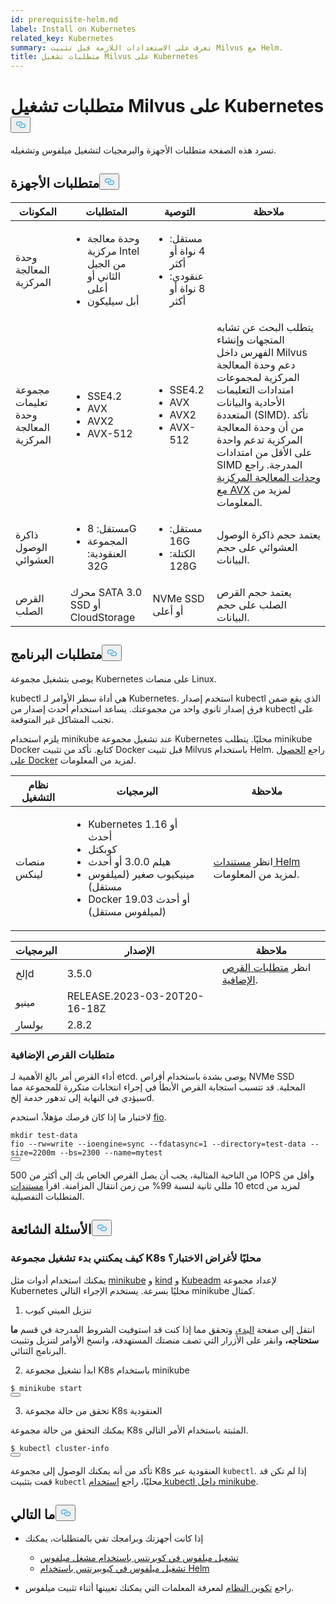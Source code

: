 ```yaml
---
id: prerequisite-helm.md
label: Install on Kubernetes
related_key: Kubernetes
summary: تعرف على الاستعدادات اللازمة قبل تثبيت Milvus مع Helm.
title: متطلبات تشغيل Milvus على Kubernetes
---
```


<h1 id="Requirements-for-running-Milvus-on-Kubernetes" class="common-anchor-header">متطلبات تشغيل Milvus على Kubernetes<button data-href="#Requirements-for-running-Milvus-on-Kubernetes" class="anchor-icon" translate="no">
      <svg translate="no"
        aria-hidden="true"
        focusable="false"
        height="20"
        version="1.1"
        viewBox="0 0 16 16"
        width="16"
      >
        <path
          fill="#0092E4"
          fill-rule="evenodd"
          d="M4 9h1v1H4c-1.5 0-3-1.69-3-3.5S2.55 3 4 3h4c1.45 0 3 1.69 3 3.5 0 1.41-.91 2.72-2 3.25V8.59c.58-.45 1-1.27 1-2.09C10 5.22 8.98 4 8 4H4c-.98 0-2 1.22-2 2.5S3 9 4 9zm9-3h-1v1h1c1 0 2 1.22 2 2.5S13.98 12 13 12H9c-.98 0-2-1.22-2-2.5 0-.83.42-1.64 1-2.09V6.25c-1.09.53-2 1.84-2 3.25C6 11.31 7.55 13 9 13h4c1.45 0 3-1.69 3-3.5S14.5 6 13 6z"
        ></path>
      </svg>
    </button></h1><p>تسرد هذه الصفحة متطلبات الأجهزة والبرمجيات لتشغيل ميلفوس وتشغيله.</p>
<h2 id="Hardware-requirements" class="common-anchor-header">متطلبات الأجهزة<button data-href="#Hardware-requirements" class="anchor-icon" translate="no">
      <svg translate="no"
        aria-hidden="true"
        focusable="false"
        height="20"
        version="1.1"
        viewBox="0 0 16 16"
        width="16"
      >
        <path
          fill="#0092E4"
          fill-rule="evenodd"
          d="M4 9h1v1H4c-1.5 0-3-1.69-3-3.5S2.55 3 4 3h4c1.45 0 3 1.69 3 3.5 0 1.41-.91 2.72-2 3.25V8.59c.58-.45 1-1.27 1-2.09C10 5.22 8.98 4 8 4H4c-.98 0-2 1.22-2 2.5S3 9 4 9zm9-3h-1v1h1c1 0 2 1.22 2 2.5S13.98 12 13 12H9c-.98 0-2-1.22-2-2.5 0-.83.42-1.64 1-2.09V6.25c-1.09.53-2 1.84-2 3.25C6 11.31 7.55 13 9 13h4c1.45 0 3-1.69 3-3.5S14.5 6 13 6z"
        ></path>
      </svg>
    </button></h2><table>
<thead>
<tr><th>المكونات</th><th>المتطلبات</th><th>التوصية</th><th>ملاحظة</th></tr>
</thead>
<tbody>
<tr><td>وحدة المعالجة المركزية</td><td><ul><li>وحدة معالجة مركزية Intel من الجيل الثاني أو أعلى</li><li>أبل سيليكون</li></ul></td><td><ul><li>مستقل: 4 نواة أو أكثر</li><li>عنقودي: 8 نواة أو أكثر</li></ul></td><td></td></tr>
<tr><td>مجموعة تعليمات وحدة المعالجة المركزية</td><td><ul><li>SSE4.2</li><li>AVX</li><li>AVX2</li><li>AVX-512</li></ul></td><td><ul><li>SSE4.2</li><li>AVX</li><li>AVX2</li><li>AVX-512</li></ul></td><td>يتطلب البحث عن تشابه المتجهات وإنشاء الفهرس داخل Milvus دعم وحدة المعالجة المركزية لمجموعات امتدادات التعليمات الأحادية والبيانات المتعددة (SIMD). تأكد من أن وحدة المعالجة المركزية تدعم واحدة على الأقل من امتدادات SIMD المدرجة. راجع <a href="https://en.wikipedia.org/wiki/Advanced_Vector_Extensions#CPUs_with_AVX">وحدات المعالجة المركزية مع AVX</a> لمزيد من المعلومات.</td></tr>
<tr><td>ذاكرة الوصول العشوائي</td><td><ul><li>مستقل: 8G</li><li>المجموعة العنقودية: 32G</li></ul></td><td><ul><li>مستقل: 16G</li><li>الكتلة: 128G</li></ul></td><td>يعتمد حجم ذاكرة الوصول العشوائي على حجم البيانات.</td></tr>
<tr><td>القرص الصلب</td><td>محرك SATA 3.0 SSD أو CloudStorage</td><td>NVMe SSD أو أعلى</td><td>يعتمد حجم القرص الصلب على حجم البيانات.</td></tr>
</tbody>
</table>
<h2 id="Software-requirements" class="common-anchor-header">متطلبات البرنامج<button data-href="#Software-requirements" class="anchor-icon" translate="no">
      <svg translate="no"
        aria-hidden="true"
        focusable="false"
        height="20"
        version="1.1"
        viewBox="0 0 16 16"
        width="16"
      >
        <path
          fill="#0092E4"
          fill-rule="evenodd"
          d="M4 9h1v1H4c-1.5 0-3-1.69-3-3.5S2.55 3 4 3h4c1.45 0 3 1.69 3 3.5 0 1.41-.91 2.72-2 3.25V8.59c.58-.45 1-1.27 1-2.09C10 5.22 8.98 4 8 4H4c-.98 0-2 1.22-2 2.5S3 9 4 9zm9-3h-1v1h1c1 0 2 1.22 2 2.5S13.98 12 13 12H9c-.98 0-2-1.22-2-2.5 0-.83.42-1.64 1-2.09V6.25c-1.09.53-2 1.84-2 3.25C6 11.31 7.55 13 9 13h4c1.45 0 3-1.69 3-3.5S14.5 6 13 6z"
        ></path>
      </svg>
    </button></h2><p>يوصى بتشغيل مجموعة Kubernetes على منصات Linux.</p>
<p>kubectl هي أداة سطر الأوامر لـ Kubernetes. استخدم إصدار kubectl الذي يقع ضمن فرق إصدار ثانوي واحد من مجموعتك. يساعد استخدام أحدث إصدار من kubectl على تجنب المشاكل غير المتوقعة.</p>
<p>يلزم استخدام minikube عند تشغيل مجموعة Kubernetes محليًا. يتطلب minikube Docker كتابع. تأكد من تثبيت Docker قبل تثبيت Milvus باستخدام Helm. راجع <a href="https://docs.docker.com/get-docker">الحصول على Docker</a> لمزيد من المعلومات.</p>
<table>
<thead>
<tr><th>نظام التشغيل</th><th>البرمجيات</th><th>ملاحظة</th></tr>
</thead>
<tbody>
<tr><td>منصات لينكس</td><td><ul><li>Kubernetes 1.16 أو أحدث</li><li>كوبكتل</li><li>هيلم 3.0.0 أو أحدث</li><li>مينيكيوب صغير (لميلفوس مستقل)</li><li>Docker 19.03 أو أحدث (لميلفوس مستقل)</li></ul></td><td>انظر <a href="https://helm.sh/docs/">مستندات Helm</a> لمزيد من المعلومات.</td></tr>
</tbody>
</table>
<table>
<thead>
<tr><th>البرمجيات</th><th>الإصدار</th><th>ملاحظة</th></tr>
</thead>
<tbody>
<tr><td>إلخd</td><td>3.5.0</td><td>انظر <a href="#Additional-disk-requirements">متطلبات القرص الإضافية</a>.</td></tr>
<tr><td>مينيو</td><td>RELEASE.2023-03-20T20-16-18Z</td><td></td></tr>
<tr><td>بولسار</td><td>2.8.2</td><td></td></tr>
</tbody>
</table>
<h3 id="Additional-disk-requirements" class="common-anchor-header">متطلبات القرص الإضافية</h3><p>أداء القرص أمر بالغ الأهمية لـ etcd. يوصى بشدة باستخدام أقراص NVMe SSD المحلية. قد تتسبب استجابة القرص الأبطأ في إجراء انتخابات متكررة للمجموعة مما سيؤدي في النهاية إلى تدهور خدمة إلخd.</p>
<p>لاختبار ما إذا كان قرصك مؤهلاً، استخدم <a href="https://github.com/axboe/fio">fio</a>.</p>
<pre><code translate="no" class="language-bash"><span class="hljs-built_in">mkdir</span> test-data
fio --rw=write --ioengine=<span class="hljs-built_in">sync</span> --fdatasync=1 --directory=test-data --size=2200m --bs=2300 --name=mytest
<button class="copy-code-btn"></button></code></pre>
<p>من الناحية المثالية، يجب أن يصل القرص الخاص بك إلى أكثر من 500 IOPS وأقل من 10 مللي ثانية لنسبة 99% من زمن انتقال المزامنة. اقرأ <a href="https://etcd.io/docs/v3.5/op-guide/hardware/#disks">مستندات</a> etcd لمزيد من المتطلبات التفصيلية.</p>
<h2 id="FAQs" class="common-anchor-header">الأسئلة الشائعة<button data-href="#FAQs" class="anchor-icon" translate="no">
      <svg translate="no"
        aria-hidden="true"
        focusable="false"
        height="20"
        version="1.1"
        viewBox="0 0 16 16"
        width="16"
      >
        <path
          fill="#0092E4"
          fill-rule="evenodd"
          d="M4 9h1v1H4c-1.5 0-3-1.69-3-3.5S2.55 3 4 3h4c1.45 0 3 1.69 3 3.5 0 1.41-.91 2.72-2 3.25V8.59c.58-.45 1-1.27 1-2.09C10 5.22 8.98 4 8 4H4c-.98 0-2 1.22-2 2.5S3 9 4 9zm9-3h-1v1h1c1 0 2 1.22 2 2.5S13.98 12 13 12H9c-.98 0-2-1.22-2-2.5 0-.83.42-1.64 1-2.09V6.25c-1.09.53-2 1.84-2 3.25C6 11.31 7.55 13 9 13h4c1.45 0 3-1.69 3-3.5S14.5 6 13 6z"
        ></path>
      </svg>
    </button></h2><h3 id="How-can-I-start-a-K8s-cluster-locally-for-test-purposes" class="common-anchor-header">كيف يمكنني بدء تشغيل مجموعة K8s محليًا لأغراض الاختبار؟</h3><p>يمكنك استخدام أدوات مثل <a href="https://minikube.sigs.k8s.io/docs/">minikube</a> و <a href="https://kind.sigs.k8s.io/">kind</a> و <a href="https://kubernetes.io/docs/reference/setup-tools/kubeadm/">Kubeadm</a> لإعداد مجموعة Kubernetes محليًا بسرعة. يستخدم الإجراء التالي minikube كمثال.</p>
<ol>
<li>تنزيل الميني كيوب</li>
</ol>
<p>انتقل إلى صفحة <a href="https://minikube.sigs.k8s.io/docs/start/">البدء،</a> وتحقق مما إذا كنت قد استوفيت الشروط المدرجة في قسم <strong>ما ستحتاجه،</strong> وانقر على الأزرار التي تصف منصتك المستهدفة، وانسخ الأوامر لتنزيل وتثبيت البرنامج الثنائي.</p>
<ol start="2">
<li>ابدأ تشغيل مجموعة K8s باستخدام minikube</li>
</ol>
<pre><code translate="no" class="language-shell">$ minikube start
<button class="copy-code-btn"></button></code></pre>
<ol start="3">
<li>تحقق من حالة مجموعة K8s العنقودية</li>
</ol>
<p>يمكنك التحقق من حالة مجموعة K8s المثبتة باستخدام الأمر التالي.</p>
<pre><code translate="no" class="language-shell">$ kubectl cluster-info
<button class="copy-code-btn"></button></code></pre>
<div class="alert note">
<p>تأكد من أنه يمكنك الوصول إلى مجموعة K8s العنقودية عبر <code translate="no">kubectl</code>. إذا لم تكن قد قمت بتثبيت <code translate="no">kubectl</code> محليًا، راجع <a href="https://minikube.sigs.k8s.io/docs/handbook/kubectl/">استخدام kubectl داخل minikube</a>.</p>
</div>
<h2 id="Whats-next" class="common-anchor-header">ما التالي<button data-href="#Whats-next" class="anchor-icon" translate="no">
      <svg translate="no"
        aria-hidden="true"
        focusable="false"
        height="20"
        version="1.1"
        viewBox="0 0 16 16"
        width="16"
      >
        <path
          fill="#0092E4"
          fill-rule="evenodd"
          d="M4 9h1v1H4c-1.5 0-3-1.69-3-3.5S2.55 3 4 3h4c1.45 0 3 1.69 3 3.5 0 1.41-.91 2.72-2 3.25V8.59c.58-.45 1-1.27 1-2.09C10 5.22 8.98 4 8 4H4c-.98 0-2 1.22-2 2.5S3 9 4 9zm9-3h-1v1h1c1 0 2 1.22 2 2.5S13.98 12 13 12H9c-.98 0-2-1.22-2-2.5 0-.83.42-1.64 1-2.09V6.25c-1.09.53-2 1.84-2 3.25C6 11.31 7.55 13 9 13h4c1.45 0 3-1.69 3-3.5S14.5 6 13 6z"
        ></path>
      </svg>
    </button></h2><ul>
<li><p>إذا كانت أجهزتك وبرامجك تفي بالمتطلبات، يمكنك</p>
<ul>
<li><a href="/docs/ar/v2.5.x/install_cluster-milvusoperator.md">تشغيل ميلفوس في كوبرنتس باستخدام مشغل ميلفوس</a></li>
<li><a href="/docs/ar/v2.5.x/install_cluster-helm.md">تشغيل ميلفوس في كيوبيرنتس باستخدام Helm</a></li>
</ul></li>
<li><p>راجع <a href="/docs/ar/v2.5.x/system_configuration.md">تكوين النظام</a> لمعرفة المعلمات التي يمكنك تعيينها أثناء تثبيت ميلفوس.</p></li>
</ul>
